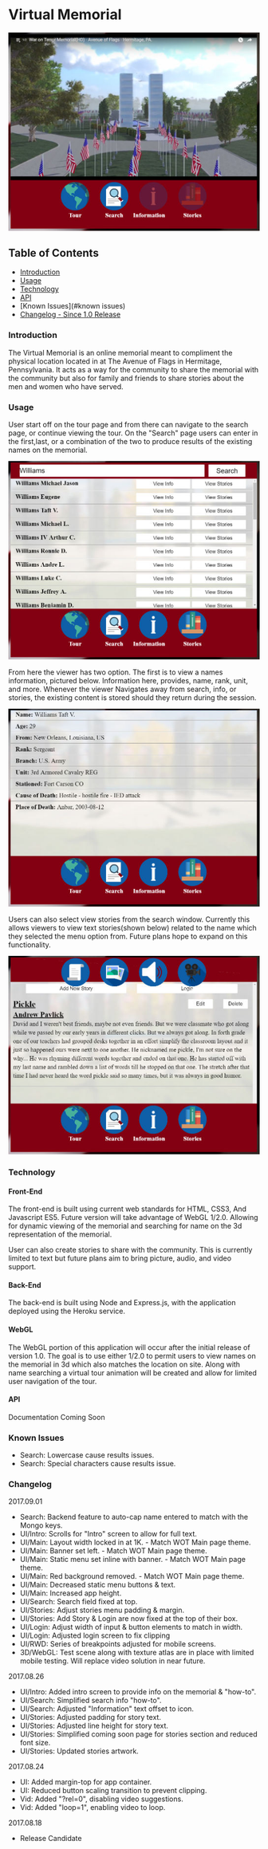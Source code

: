# Virtual Memorial

![Tour Image](doc-images/tour.jpg)

## Table of Contents
- [Introduction](#introduction)
- [Usage](#usage)
- [Technology](#technology)
- [API](#api)
- [Known Issues](#known issues)
- [Changelog - Since 1.0 Release](#changlog)

### Introduction
The Virtual Memorial is an online memorial meant to compliment the
physical location located in at The Avenue of Flags in Hermitage,
Pennsylvania. It acts as a way for the community to share the memorial
with the community but also for family and friends to share stories
about the men and women who have served.

### Usage
User start off on the tour page and from there can navigate to the search page, or
continue viewing the tour. On the "Search" page users can enter in the first,last,
or a combination of the two to produce results of the existing names on the memorial.

![Search Image](doc-images/search.jpg)

From here the viewer has two option. The first is to view a names information, pictured
below. Information here, provides, name, rank, unit, and more. Whenever the viewer
Navigates away from search, info, or stories, the existing content is stored should they
return during the session.

![Search Image](doc-images/info.jpg)

Users can also select view stories from the search window. Currently this allows viewers
to view text stories(shown below) related to the name which they selected the menu option from. 
Future plans hope to expand on this functionality.

![Search Image](doc-images/story.jpg)

### Technology
#### Front-End
The front-end is built using current web standards for HTML, CSS3, And Javascript
ES5. Future version will take advantage of WebGL 1/2.0. Allowing for dynamic 
viewing of the memorial and searching for name on the 3d representation of the
memorial.

User can also create stories to share with the community. This is currently limited
to text but future plans aim to bring picture, audio, and video support.

#### Back-End
The back-end is built using Node and Express.js, with the application deployed
using the Heroku service.

#### WebGL
The WebGL portion of this application will occur after the initial release of
version 1.0. The goal is to use either 1/2.0 to permit users to view names
on the memorial in 3d which also matches the location on site. Along with name
searching a virtual tour animation will be created and allow for limited user
navigation of the tour.

#### API
Documentation Coming Soon

### Known Issues
- Search: Lowercase cause results issues.
- Search: Special characters cause results issue.

### Changelog
2017.09.01
- Search: Backend feature to auto-cap name entered to match with the Mongo keys.
- UI/Intro: Scrolls for "Intro" screen to allow for full text.
- UI/Main: Layout width locked in at 1K. - Match WOT Main page theme.
- UI/Main: Banner set left. - Match WOT Main page theme.
- UI/Main: Static menu set inline with banner. - Match WOT Main page theme.
- UI/Main: Red background removed. - Match WOT Main page theme.
- UI/Main: Decreased static menu buttons & text.
- UI/Main: Increased app height.
- UI/Search: Search field fixed at top.
- UI/Stories: Adjust stories menu padding & margin.
- UI/Stories: Add Story & Login are now fixed at the top of their box.
- UI/Login: Adjust width of input & button elements to match in width.
- UI/Login: Adjusted login screen to fix clipping
- UI/RWD: Series of breakpoints adjusted for mobile screens.
- 3D/WebGL: Test scene along with texture atlas are in place with limited mobile testing. Will replace video solution in near future.

2017.08.26
- UI/Intro: Added intro screen to provide info on the memorial & "how-to".
- UI/Search: Simplified search info "how-to".
- UI/Search: Adjusted "Information" text offset to icon.
- UI/Stories: Adjusted padding for story text.
- UI/Stories: Adjusted line height for story text.
- UI/Stories: Simplified coming soon page for stories section and reduced font size.
- UI/Stories: Updated stories artwork.

2017.08.24
- UI: Added margin-top for app container.
- UI: Reduced button scaling transition to prevent clipping.
- Vid: Added "?rel=0", disabling video suggestions.
- Vid: Added "loop=1", enabling video to loop.

2017.08.18
- Release Candidate